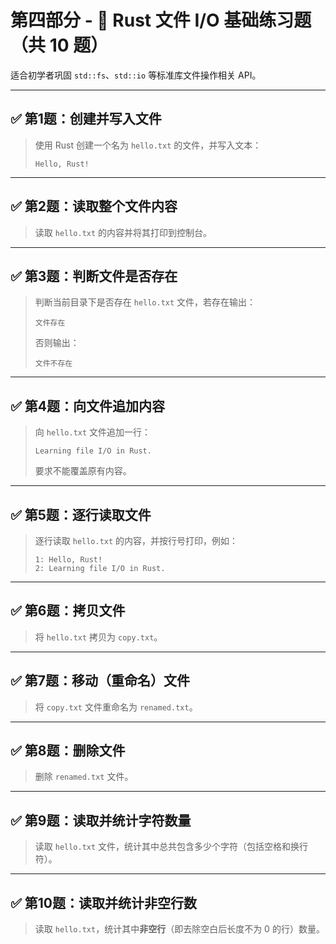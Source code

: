 # 第四部分 - 🦀 Rust 文件 I/O 基础练习题（共 10 题）

适合初学者巩固 `std::fs`、`std::io` 等标准库文件操作相关 API。

---

## ✅ 第1题：创建并写入文件

> 使用 Rust 创建一个名为 `hello.txt` 的文件，并写入文本：
> ```
> Hello, Rust!
> ```

---

## ✅ 第2题：读取整个文件内容

> 读取 `hello.txt` 的内容并将其打印到控制台。

---

## ✅ 第3题：判断文件是否存在

> 判断当前目录下是否存在 `hello.txt` 文件，若存在输出：
> ```
> 文件存在
> ```
> 否则输出：
> ```
> 文件不存在
> ```

---

## ✅ 第4题：向文件追加内容

> 向 `hello.txt` 文件追加一行：
> ```
> Learning file I/O in Rust.
> ```
> 要求不能覆盖原有内容。

---

## ✅ 第5题：逐行读取文件

> 逐行读取 `hello.txt` 的内容，并按行号打印，例如：
> ```
> 1: Hello, Rust!
> 2: Learning file I/O in Rust.
> ```

---

## ✅ 第6题：拷贝文件

> 将 `hello.txt` 拷贝为 `copy.txt`。

---

## ✅ 第7题：移动（重命名）文件

> 将 `copy.txt` 文件重命名为 `renamed.txt`。

---

## ✅ 第8题：删除文件

> 删除 `renamed.txt` 文件。

---

## ✅ 第9题：读取并统计字符数量

> 读取 `hello.txt` 文件，统计其中总共包含多少个字符（包括空格和换行符）。

---

## ✅ 第10题：读取并统计非空行数

> 读取 `hello.txt`，统计其中**非空行**（即去除空白后长度不为 0 的行）数量。
